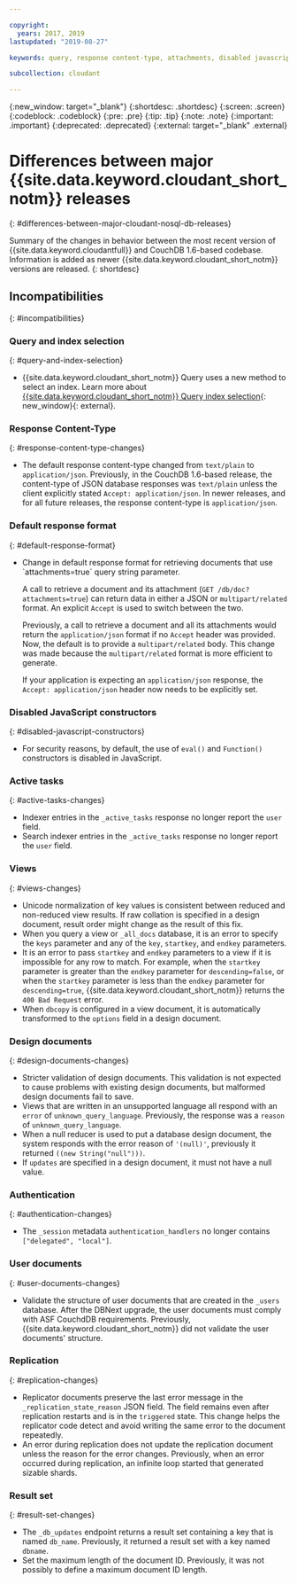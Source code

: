 ```yaml
---

copyright:
  years: 2017, 2019
lastupdated: "2019-08-27"

keywords: query, response content-type, attachments, disabled javascript constructors, active tasks, views, design documents, authentication, user documents, replication, result set

subcollection: cloudant

---
```


{:new_window: target="_blank"}
{:shortdesc: .shortdesc}
{:screen: .screen}
{:codeblock: .codeblock}
{:pre: .pre}
{:tip: .tip}
{:note: .note}
{:important: .important}
{:deprecated: .deprecated}
{:external: target="_blank" .external}

<!-- Acrolinx: 2019 -->

# Differences between major {{site.data.keyword.cloudant_short_notm}} releases
{: #differences-between-major-cloudant-nosql-db-releases}

Summary of the changes in behavior between the most recent version of 
{{site.data.keyword.cloudantfull}} and CouchDB 1.6-based codebase. Information is added as newer {{site.data.keyword.cloudant_short_notm}} 
versions are released.
{: shortdesc}
 
## Incompatibilities
{: #incompatibilities}

### Query and index selection
{: #query-and-index-selection}

- {{site.data.keyword.cloudant_short_notm}} Query uses a new method to select an index. Learn more about [{{site.data.keyword.cloudant_short_notm}} Query index selection](http://www-01.ibm.com/support/docview.wss?uid=swg22011923){: new_window}{: external}.
 
### Response Content-Type
{: #response-content-type-changes}

- The default response content-type changed from `text/plain` to `application/json`. 
Previously, in the CouchDB 1.6-based release, the content-type of JSON database 
responses was `text/plain` unless the client explicitly stated `Accept: application/json`. 
In newer releases, and for all future releases, the 
response content-type is `application/json`. 

### Default response format
{: #default-response-format}

<ul><li>Change in default response format for retrieving documents that use `attachments=true` query string parameter. 
<p>A call to retrieve a document and its attachment (<code>GET /db/doc?attachments=true</code>) can return data in either a JSON or <code>multipart/related</code> format. An explicit <code>Accept</code> is used to switch between the two.</p>

<p>Previously, a call to retrieve a document and all its attachments would return the <code>application/json</code> format if no <code>Accept</code> header was provided. Now, the default is to provide a <code>multipart/related</code> body. This change was made because the <code>multipart/related</code> format is more efficient to generate.</p>

<p>If your application is expecting an <code>application/json</code> response, the <code>Accept: application/json</code> header now needs to be explicitly set.</p>
</li></ul>

### Disabled JavaScript constructors
{: #disabled-javascript-constructors}

- For security reasons, by default, the use of `eval()` and `Function()` constructors is disabled in 
JavaScript.

### Active tasks
{: #active-tasks-changes}

-   Indexer entries in the `_active_tasks` response no longer report the `user` field.
-   Search indexer entries in the `_active_tasks` response no longer report the `user` field.

### Views
{: #views-changes}

-   Unicode normalization of key values is consistent between reduced and non-reduced view results. If raw collation is specified in a design document, result order might change as the result of this fix.
-   When you query a view or `_all_docs` database, it is an error to specify the `keys` parameter and any of the `key`, `startkey`, and `endkey` parameters.
-   It is an error to pass `startkey` and `endkey` parameters to a view if it is impossible for any row to match. For example, when the `startkey` parameter is greater than the `endkey` parameter for `descending=false`, or when the `startkey` parameter is less than the `endkey` parameter for `descending=true`, {{site.data.keyword.cloudant_short_notm}} returns the `400 Bad Request` error.
-   When `dbcopy` is configured in a view document, it is automatically transformed to the `options` field in a design document. 

### Design documents
{: #design-documents-changes}

-   Stricter validation of design documents. This validation is not expected to cause problems with existing design documents, but malformed design documents fail to save.
-   Views that are written in an unsupported language all respond with an `error` of `unknown_query_language`. Previously, the response was a `reason` of `unknown_query_language`.
-   When a null reducer is used to put a database design document, the system responds with the error reason of `'(null)'`, previously it returned `((new String("null")))`.
-   If `updates` are specified in a design document, it must not have a null value.

### Authentication
{: #authentication-changes}

-   The `_session` metadata `authentication_handlers` no longer contains `["delegated", "local"]`.

### User documents
{: #user-documents-changes}

-   Validate the structure of user documents that are created in the `_users` database. After the DBNext upgrade, the user documents must comply with ASF CouchdDB requirements. Previously, {{site.data.keyword.cloudant_short_notm}} did not validate the user documents' structure. 

### Replication 
{: #replication-changes}

-   Replicator documents preserve the last error message in the `_replication_state_reason` JSON field. The field remains even after replication restarts and is in the `triggered` state. This change helps the replicator code detect and avoid writing the same error to the document repeatedly.
-   An error during replication does not update the replication document unless the reason for the error changes. Previously, when an error occurred during replication, an infinite loop started that generated sizable shards.  

### Result set
{: #result-set-changes}

-   The `_db_updates` endpoint returns a result set containing a key that is named  `db_name`. Previously, it returned a result set with a key named `dbname`.
-   Set the maximum length of the document ID. Previously, it was not possibly to define a maximum document ID length.





